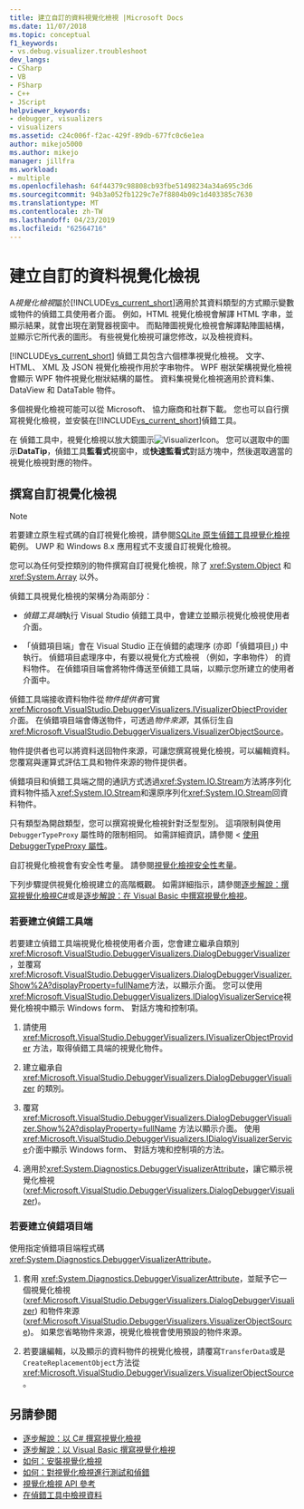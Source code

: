 ```yaml
---
title: 建立自訂的資料視覺化檢視 |Microsoft Docs
ms.date: 11/07/2018
ms.topic: conceptual
f1_keywords:
- vs.debug.visualizer.troubleshoot
dev_langs:
- CSharp
- VB
- FSharp
- C++
- JScript
helpviewer_keywords:
- debugger, visualizers
- visualizers
ms.assetid: c24c006f-f2ac-429f-89db-677fc0c6e1ea
author: mikejo5000
ms.author: mikejo
manager: jillfra
ms.workload:
- multiple
ms.openlocfilehash: 64f44379c98808cb93fbe51498234a34a695c3d6
ms.sourcegitcommit: 94b3a052fb1229c7e7f8804b09c1d403385c7630
ms.translationtype: MT
ms.contentlocale: zh-TW
ms.lasthandoff: 04/23/2019
ms.locfileid: "62564716"
---
```

# <a name="create-custom-data-visualizers"></a>建立自訂的資料視覺化檢視
 A*視覺化檢視*屬於[!INCLUDE[vs_current_short](../code-quality/includes/vs_current_short_md.md)]適用於其資料類型的方式顯示變數或物件的偵錯工具使用者介面。 例如，HTML 視覺化檢視會解譯 HTML 字串，並顯示結果，就會出現在瀏覽器視窗中。 而點陣圖視覺化檢視會解譯點陣圖結構，並顯示它所代表的圖形。 有些視覺化檢視可讓您修改，以及檢視資料。

 [!INCLUDE[vs_current_short](../code-quality/includes/vs_current_short_md.md)] 偵錯工具包含六個標準視覺化檢視。 文字、 HTML、 XML 及 JSON 視覺化檢視作用於字串物件。 WPF 樹狀架構視覺化檢視會顯示 WPF 物件視覺化樹狀結構的屬性。 資料集視覺化檢視適用於資料集、 DataView 和 DataTable 物件。

多個視覺化檢視可能可以從 Microsoft、 協力廠商和社群下載。 您也可以自行撰寫視覺化檢視，並安裝在[!INCLUDE[vs_current_short](../code-quality/includes/vs_current_short_md.md)]偵錯工具。

在 偵錯工具中，視覺化檢視以放大鏡圖示![VisualizerIcon](../debugger/media/dbg-tips-visualizer-icon.png "視覺化檢視圖示")。 您可以選取中的圖示**DataTip**，偵錯工具**監看式**視窗中，或**快速監看式**對話方塊中，然後選取適當的視覺化檢視對應的物件。

## <a name="write-custom-visualizers"></a>撰寫自訂視覺化檢視

 > [!NOTE]
 > 若要建立原生程式碼的自訂視覺化檢視，請參閱[SQLite 原生偵錯工具視覺化檢視](https://github.com/Microsoft/VSSDK-Extensibility-Samples/tree/master/SqliteVisualizer)範例。 UWP 和 Windows 8.x 應用程式不支援自訂視覺化檢視。

您可以為任何受控類別的物件撰寫自訂視覺化檢視，除了 <xref:System.Object> 和 <xref:System.Array> 以外。

偵錯工具視覺化檢視的架構分為兩部分：

- *偵錯工具端*執行 Visual Studio 偵錯工具中，會建立並顯示視覺化檢視使用者介面。

- 「偵錯項目端」會在 Visual Studio 正在偵錯的處理序 (亦即「偵錯項目」) 中執行。 偵錯項目處理序中，有要以視覺化方式檢視 （例如，字串物件） 的資料物件。 在偵錯項目端會將物件傳送至偵錯工具端，以顯示您所建立的使用者介面中。

偵錯工具端接收資料物件從*物件提供者*可實<xref:Microsoft.VisualStudio.DebuggerVisualizers.IVisualizerObjectProvider>介面。 在偵錯項目端會傳送物件，可透過*物件來源*，其係衍生自<xref:Microsoft.VisualStudio.DebuggerVisualizers.VisualizerObjectSource>。

物件提供者也可以將資料送回物件來源，可讓您撰寫視覺化檢視，可以編輯資料。 您覆寫與運算式評估工具和物件來源的物件提供者。

偵錯項目和偵錯工具端之間的通訊方式透過<xref:System.IO.Stream>方法將序列化資料物件插入<xref:System.IO.Stream>和還原序列化<xref:System.IO.Stream>回資料物件。

只有類型為開啟類型，您可以撰寫視覺化檢視針對泛型型別。 這項限制與使用 `DebuggerTypeProxy` 屬性時的限制相同。 如需詳細資訊，請參閱 <<c0> [ 使用 DebuggerTypeProxy 屬性](../debugger/using-debuggertypeproxy-attribute.md)。

自訂視覺化檢視會有安全性考量。 請參閱[視覺化檢視安全性考量](../debugger/visualizer-security-considerations.md)。

下列步驟提供視覺化檢視建立的高階概觀。 如需詳細指示，請參閱[逐步解說：撰寫視覺化檢視C#](../debugger/walkthrough-writing-a-visualizer-in-csharp.md)或是[逐步解說：在 Visual Basic 中撰寫視覺化檢視](../debugger/walkthrough-writing-a-visualizer-in-visual-basic.md)。

### <a name="to-create-the-debugger-side"></a>若要建立偵錯工具端

若要建立偵錯工具端視覺化檢視使用者介面，您會建立繼承自類別<xref:Microsoft.VisualStudio.DebuggerVisualizers.DialogDebuggerVisualizer>，並覆寫<xref:Microsoft.VisualStudio.DebuggerVisualizers.DialogDebuggerVisualizer.Show%2A?displayProperty=fullName>方法，以顯示介面。 您可以使用<xref:Microsoft.VisualStudio.DebuggerVisualizers.IDialogVisualizerService>視覺化檢視中顯示 Windows form、 對話方塊和控制項。

1. 請使用 <xref:Microsoft.VisualStudio.DebuggerVisualizers.IVisualizerObjectProvider> 方法，取得偵錯工具端的視覺化物件。

1. 建立繼承自 <xref:Microsoft.VisualStudio.DebuggerVisualizers.DialogDebuggerVisualizer> 的類別。

1. 覆寫 <xref:Microsoft.VisualStudio.DebuggerVisualizers.DialogDebuggerVisualizer.Show%2A?displayProperty=fullName> 方法以顯示介面。 使用<xref:Microsoft.VisualStudio.DebuggerVisualizers.IDialogVisualizerService>介面中顯示 Windows form、 對話方塊和控制項的方法。

4. 適用於<xref:System.Diagnostics.DebuggerVisualizerAttribute>，讓它顯示視覺化檢視 (<xref:Microsoft.VisualStudio.DebuggerVisualizers.DialogDebuggerVisualizer>)。

### <a name="to-create-the-debuggee-side"></a>若要建立偵錯項目端

使用指定偵錯項目端程式碼<xref:System.Diagnostics.DebuggerVisualizerAttribute>。

1. 套用 <xref:System.Diagnostics.DebuggerVisualizerAttribute>，並賦予它一個視覺化檢視 (<xref:Microsoft.VisualStudio.DebuggerVisualizers.DialogDebuggerVisualizer>) 和物件來源 (<xref:Microsoft.VisualStudio.DebuggerVisualizers.VisualizerObjectSource>)。 如果您省略物件來源，視覺化檢視會使用預設的物件來源。

1. 若要讓編輯，以及顯示的資料物件的視覺化檢視，請覆寫`TransferData`或是`CreateReplacementObject`方法從<xref:Microsoft.VisualStudio.DebuggerVisualizers.VisualizerObjectSource>。

## <a name="see-also"></a>另請參閱

- [逐步解說：以 C# 撰寫視覺化檢視](../debugger/walkthrough-writing-a-visualizer-in-csharp.md)
- [逐步解說：以 Visual Basic 撰寫視覺化檢視](../debugger/walkthrough-writing-a-visualizer-in-visual-basic.md)
- [如何：安裝視覺化檢視](../debugger/how-to-install-a-visualizer.md)
- [如何：對視覺化檢視進行測試和偵錯](../debugger/how-to-test-and-debug-a-visualizer.md)
- [視覺化檢視 API 參考](../debugger/visualizer-api-reference.md)
- [在偵錯工具中檢視資料](../debugger/viewing-data-in-the-debugger.md)